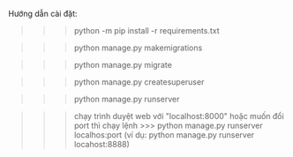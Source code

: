 Hướng dẫn cài đặt:

>>> python -m pip install -r requirements.txt

>>> python manage.py makemigrations

>>> python manage.py migrate

>>> python manage.py createsuperuser

>>> python manage.py runserver

>>> chạy trình duyệt web với "localhost:8000" hoặc muốn đổi port thì chạy lệnh >>> python manage.py runserver localhos:port (ví dụ: python manage.py runserver locahost:8888)
